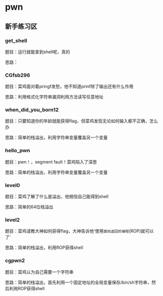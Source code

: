 # pwn
## 新手练习区
### get_shell
题目：运行就能拿到shell呢，真的

思路：

### CGfsb296
题目：菜鸡面对着pringf发愁，他不知道prinf除了输出还有什么作用

思路：利用格式化字符串漏洞利用方法读写任意地址

### when_did_you_born12
题目：只要知道你的年龄就能获得flag，但菜鸡发现无论如何输入都不正确，怎么办

思路：简单的栈溢出，利用字符串变量覆盖另一个变量

### hello_pwn
题目：pwn！，segment fault！菜鸡陷入了深思

思路：简单的栈溢出，利用字符串变量覆盖另一个变量

### level0
题目：菜鸡了解了什么是溢出，他相信自己能得到shell

思路：简单的64位栈溢出

### level2
题目：菜鸡请教大神如何获得flag，大神告诉他‘使用`面向返回的编程`(ROP)就可以了’

思路：简单的栈溢出，利用ROP获得shell

### cgpwn2
题目：菜鸡认为自己需要一个字符串

思路：简单的栈溢出，首先利用一个固定地址的全局变量保存/bin/sh字符串，然后利用ROP获得shell
